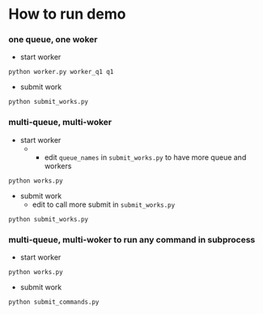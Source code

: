 # How to run demo

### one queue, one woker
* start worker
```
python worker.py worker_q1 q1
```
* submit work
```
python submit_works.py
```

### multi-queue, multi-woker
* start worker
    * * edit `queue_names` in `submit_works.py` to have more queue and workers
```
python works.py
```
* submit work
    * edit to call more submit in `submit_works.py`
```
python submit_works.py
```

### multi-queue, multi-woker to run any command in subprocess
* start worker
```
python works.py
```
* submit work
```
python submit_commands.py
```
